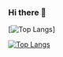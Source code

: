 ### Hi there 👋

[![Top Langs](https://github-readme-stats.vercel.app/api/top-langs/?username=ssmarinov)]


[![Top Langs](https://github-readme-stats.vercel.app/api/top-langs/?username=ssmarinov&layout=compact)](https://github.com/anuraghazra/github-readme-stats)

<!--
**ssmarinov/ssmarinov** is a ✨ _special_ ✨ repository because its `README.md` (this file) appears on your GitHub profile.

Here are some ideas to get you started:

- 🔭 I’m currently working on ...
- 🌱 I’m currently learning ...
- 👯 I’m looking to collaborate on ...
- 🤔 I’m looking for help with ...
- 💬 Ask me about ...
- 📫 How to reach me: ...
- 😄 Pronouns: ...
- ⚡ Fun fact: ...
-->
